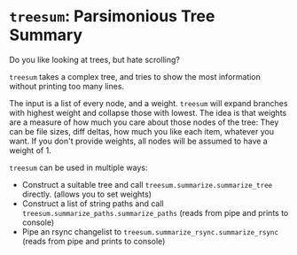 # `treesum`: Parsimonious Tree Summary
Do you like looking at trees, but hate scrolling?

`treesum` takes a complex tree, and tries to show the most information without printing too many lines.

The input is a list of every node, and a weight. `treesum` will expand branches with highest weight and collapse those with lowest. The idea is that weights are a measure of how much you care about those nodes of the tree: They can be file sizes, diff deltas, how much you like each item, whatever you want. If you don't provide weights, all nodes will be assumed to have a weight of 1.

`treesum` can be used in multiple ways:
* Construct a suitable tree and call `treesum.summarize.summarize_tree` directly. (allows you to set weights)
* Construct a list of string paths and call `treesum.summarize_paths.summarize_paths` (reads from pipe and prints to console)
* Pipe an rsync changelist to `treesum.summarize_rsync.summarize_rsync` (reads from pipe and prints to console)
